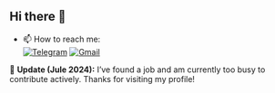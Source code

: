 ## Hi there 👋

- 📫 How to reach me:  
  [![Telegram](https://img.shields.io/badge/Telegram-2CA5E0?style=for-the-badge&logo=telegram&logoColor=white)](https://t.me/bzglve) [![Gmail](https://img.shields.io/badge/Gmail-D14836?style=for-the-badge&logo=gmail&logoColor=white)](mailto:viktory683@gmail.com)

🚀 **Update (Jule 2024):** I’ve found a job and am currently too busy to contribute actively. Thanks for visiting my profile!

<!--
**bzglve/bzglve** is a ✨ _special_ ✨ repository because its `README.md` (this file) appears on your GitHub profile.

Here are some ideas to get you started:

- 🔭 I’m currently working on ...
- 🌱 I’m currently learning ...
- 👯 I’m looking to collaborate on ...
- 🤔 I’m looking for help with ...
- 💬 Ask me about ...
- 📫 How to reach me: ...
- 😄 Pronouns: ...
- ⚡ Fun fact: ...
-->
